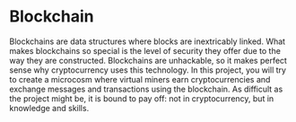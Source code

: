 # Blockchain
Blockchains are data structures where blocks are inextricably linked. What makes blockchains so special is the level of security they offer due to the way they are constructed. Blockchains are unhackable, so it makes perfect sense why cryptocurrency uses this technology. In this project, you will try to create a microcosm where virtual miners earn cryptocurrencies and exchange messages and transactions using the blockchain. As difficult as the project might be, it is bound to pay off: not in cryptocurrency, but in knowledge and skills.
